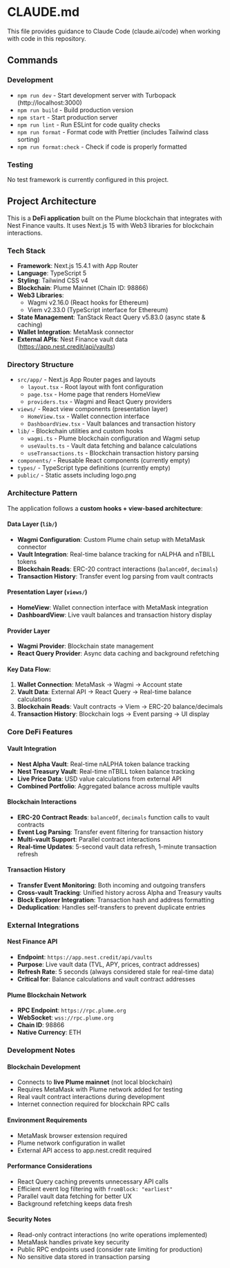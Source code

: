 # CLAUDE.md

This file provides guidance to Claude Code (claude.ai/code) when working with code in this repository.

## Commands

### Development

- `npm run dev` - Start development server with Turbopack (http://localhost:3000)
- `npm run build` - Build production version
- `npm start` - Start production server
- `npm run lint` - Run ESLint for code quality checks
- `npm run format` - Format code with Prettier (includes Tailwind class sorting)
- `npm run format:check` - Check if code is properly formatted

### Testing

No test framework is currently configured in this project.

## Project Architecture

This is a **DeFi application** built on the Plume blockchain that integrates with Nest Finance vaults. It uses Next.js 15 with Web3 libraries for blockchain interactions.

### Tech Stack

- **Framework**: Next.js 15.4.1 with App Router
- **Language**: TypeScript 5
- **Styling**: Tailwind CSS v4
- **Blockchain**: Plume Mainnet (Chain ID: 98866)
- **Web3 Libraries**:
  - Wagmi v2.16.0 (React hooks for Ethereum)
  - Viem v2.33.0 (TypeScript interface for Ethereum)
- **State Management**: TanStack React Query v5.83.0 (async state & caching)
- **Wallet Integration**: MetaMask connector
- **External APIs**: Nest Finance vault data (https://app.nest.credit/api/vaults)

### Directory Structure

- `src/app/` - Next.js App Router pages and layouts
  - `layout.tsx` - Root layout with font configuration
  - `page.tsx` - Home page that renders HomeView
  - `providers.tsx` - Wagmi and React Query providers
- `views/` - React view components (presentation layer)
  - `HomeView.tsx` - Wallet connection interface
  - `DashboardView.tsx` - Vault balances and transaction history
- `lib/` - Blockchain utilities and custom hooks
  - `wagmi.ts` - Plume blockchain configuration and Wagmi setup
  - `useVaults.ts` - Vault data fetching and balance calculations
  - `useTransactions.ts` - Blockchain transaction history parsing
- `components/` - Reusable React components (currently empty)
- `types/` - TypeScript type definitions (currently empty)
- `public/` - Static assets including logo.png

### Architecture Pattern

The application follows a **custom hooks + view-based architecture**:

#### Data Layer (`lib/`)

- **Wagmi Configuration**: Custom Plume chain setup with MetaMask connector
- **Vault Integration**: Real-time balance tracking for nALPHA and nTBILL tokens
- **Blockchain Reads**: ERC-20 contract interactions (`balanceOf`, `decimals`)
- **Transaction History**: Transfer event log parsing from vault contracts

#### Presentation Layer (`views/`)

- **HomeView**: Wallet connection interface with MetaMask integration
- **DashboardView**: Live vault balances and transaction history display

#### Provider Layer

- **Wagmi Provider**: Blockchain state management
- **React Query Provider**: Async data caching and background refetching

#### Key Data Flow:

1. **Wallet Connection**: MetaMask → Wagmi → Account state
2. **Vault Data**: External API → React Query → Real-time balance calculations
3. **Blockchain Reads**: Vault contracts → Viem → ERC-20 balance/decimals
4. **Transaction History**: Blockchain logs → Event parsing → UI display

### Core DeFi Features

#### Vault Integration

- **Nest Alpha Vault**: Real-time nALPHA token balance tracking
- **Nest Treasury Vault**: Real-time nTBILL token balance tracking
- **Live Price Data**: USD value calculations from external API
- **Combined Portfolio**: Aggregated balance across multiple vaults

#### Blockchain Interactions

- **ERC-20 Contract Reads**: `balanceOf`, `decimals` function calls to vault contracts
- **Event Log Parsing**: Transfer event filtering for transaction history
- **Multi-vault Support**: Parallel contract interactions
- **Real-time Updates**: 5-second vault data refresh, 1-minute transaction refresh

#### Transaction History

- **Transfer Event Monitoring**: Both incoming and outgoing transfers
- **Cross-vault Tracking**: Unified history across Alpha and Treasury vaults
- **Block Explorer Integration**: Transaction hash and address formatting
- **Deduplication**: Handles self-transfers to prevent duplicate entries

### External Integrations

#### Nest Finance API

- **Endpoint**: `https://app.nest.credit/api/vaults`
- **Purpose**: Live vault data (TVL, APY, prices, contract addresses)
- **Refresh Rate**: 5 seconds (always considered stale for real-time data)
- **Critical for**: Balance calculations and vault contract addresses

#### Plume Blockchain Network

- **RPC Endpoint**: `https://rpc.plume.org`
- **WebSocket**: `wss://rpc.plume.org`
- **Chain ID**: 98866
- **Native Currency**: ETH

### Development Notes

#### Blockchain Development

- Connects to **live Plume mainnet** (not local blockchain)
- Requires MetaMask with Plume network added for testing
- Real vault contract interactions during development
- Internet connection required for blockchain RPC calls

#### Environment Requirements

- MetaMask browser extension required
- Plume network configuration in wallet
- External API access to app.nest.credit required

#### Performance Considerations

- React Query caching prevents unnecessary API calls
- Efficient event log filtering with `fromBlock: "earliest"`
- Parallel vault data fetching for better UX
- Background refetching keeps data fresh

#### Security Notes

- Read-only contract interactions (no write operations implemented)
- MetaMask handles private key security
- Public RPC endpoints used (consider rate limiting for production)
- No sensitive data stored in transaction parsing
